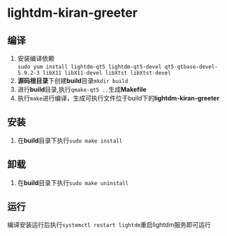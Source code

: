 # lightdm-kiran-greeter

## 编译
1.  安装编译依赖  
   `sudo yum install lightdm-qt5 lightdm-qt5-devel qt5-qtbase-devel-5.9.2-3 libX11 libX11-devel libXtst libXtst-devel`
2. **源码根目录**下创建**build**目录`mkdir build`
3. 进行**build**目录,执行`qmake-qt5 ..`生成**Makefile**
4. 执行`make`进行编译，生成可执行文件位于build下的**lightdm-kiran-greeter**

## 安装
1. 在**build**目录下执行`sudo make install`

## 卸载
1. 在**build**目录下执行`sudo make uninstall`

## 运行
编译安装运行后执行`systemctl restart lightdm`重启lightdm服务即可运行
